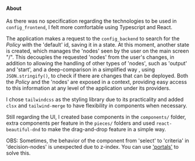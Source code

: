 #### About
As there was no specification regarding the technologies to be used in `config_frontend`, I felt more comfortable using Typescript and React.

The application makes a request to the `config_backend` to search for the _Policy_ with the 'default' id, saving it in a state. At this moment, another state is created, which manages the 'nodes' seen by the user on the main screen "/". This decouples the requested 'nodes' from the user's changes, in addition to allowing the handling of other types of 'nodes', such as 'output' and 'start', and a deep-comparison in a simplified way , using `JSON.stringify()`, to check if there are changes that can be deployed. Both the _Policy_ and the 'nodes' are exposed in a context, providing easy access to this information at any level of the application under its providers.

I chose `tailwindcss` as the styling library due to its practicality and added `clsx` and `tailwind-merge` to have flexibility in components when necessary.

Still regarding the UI, I created base components in the `components/` folder, extra components per feature in the `pieces/` folders and used `react-beautiful-dnd` to make the drag-and-drop feature in a simple way.

OBS: Sometimes, the behavior of the component from 'select' to 'criteria' in 'decision-nodes' is unexpected due to z-index. You can use ['portals'](https://legacy.reactjs.org/docs/portals.html) to solve this.
